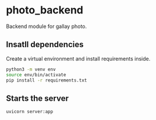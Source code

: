 # photo_backend
Backend module for gallay photo.


## Insatll dependencies
Create a virtual environment and install requirements inside.
```bash
python3 -m venv env
source env/bin/activate
pip install -r requirements.txt
```
## Starts the server
```bash
uvicorn server:app
```
